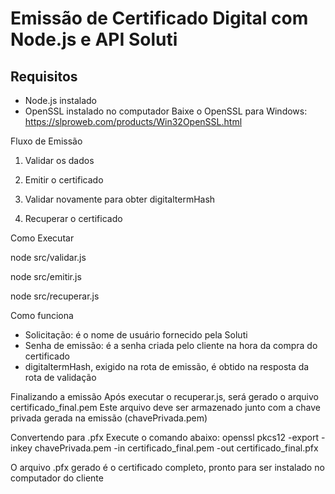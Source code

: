 # Emissão de Certificado Digital com Node.js e API Soluti

## Requisitos

- Node.js instalado
- OpenSSL instalado no computador
Baixe o OpenSSL para Windows: https://slproweb.com/products/Win32OpenSSL.html

Fluxo de Emissão
1. Validar os dados

2. Emitir o certificado

3. Validar novamente para obter digitaltermHash

4. Recuperar o certificado

Como Executar

  node src/validar.js

  node src/emitir.js

  node src/recuperar.js

Como funciona
- Solicitação: é o nome de usuário fornecido pela Soluti
- Senha de emissão: é a senha criada pelo cliente na hora da compra do certificado
- digitaltermHash, exigido na rota de emissão, é obtido na resposta da rota de validação

Finalizando a emissão
Após executar o recuperar.js, será gerado o arquivo certificado_final.pem
Este arquivo deve ser armazenado junto com a chave privada gerada na emissão (chavePrivada.pem)

Convertendo para .pfx
Execute o comando abaixo:
openssl pkcs12 -export -inkey chavePrivada.pem -in certificado_final.pem -out certificado_final.pfx

O arquivo .pfx gerado é o certificado completo, pronto para ser instalado no computador do cliente
